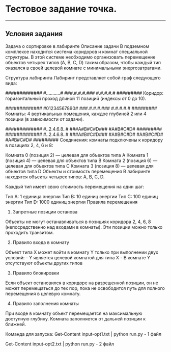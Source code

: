 ﻿# Тестовое задание точка.
---
## Условия задания

Задача о сортировке в лабиринте
Описание задачи
В подземном комплексе находится система коридоров и комнат специальной структуры. В этой системе необходимо организовать перемещение объектов четырех типов (A, B, C, D) таким образом, чтобы каждый тип оказался в своей целевой комнате с минимальными энергозатратами.

Структура лабиринта
Лабиринт представляет собой граф следующего вида:

#############
#...........#
###.#.#.#.###
  #.#.#.#.#
  #########
Коридор: горизонтальный проход длиной 11 позиций (индексы от 0 до 10).

#############
#01234567890#
###.#.#.#.###
  #.#.#.#.#
  #########
Комнаты: 4 вертикальных помещения, каждое глубиной 2 или 4 позиции (в зависимости от задачи).

#############
#..2.4.6.8..#
###A#B#C#D###
  #A#B#C#D#
  #########
#############
#..2.4.6.8..#
###A#B#C#D###
  #A#B#C#D#
  #A#B#C#D#
  #A#B#C#D#
  #########
Соединения: комнаты подключены к коридору в позициях 2, 4, 6 и 8:

Комната 0 (позиция 2) — целевая для объектов типа A
Комната 1 (позиция 4) — целевая для объектов типа B
Комната 2 (позиция 6) — целевая для объектов типа C
Комната 3 (позиция 8) — целевая для объектов типа D
Объекты и стоимость перемещения
В лабиринте находятся объекты четырех типов: A, B, C, D.

Каждый тип имеет свою стоимость перемещения на один шаг:

Тип A: 1 единица энергии
Тип B: 10 единиц энергии
Тип C: 100 единиц энергии
Тип D: 1000 единиц энергии
Правила перемещения
1. Запретные позиции останова

Объекты не могут останавливаться в позициях коридора 2, 4, 6, 8 (непосредственно над входами в комнаты). Эти позиции можно только проходить транзитом.

2. Правило входа в комнату

Объект типа X может войти в комнату Y только при выполнении двух условий: - Y является целевой комнатой для типа X - В комнате Y отсутствуют объекты других типов

3. Правило блокировки

Если объект остановился в коридоре на разрешенной позиции, он не может перемещаться до тех пор, пока не освободится путь для полного перемещения в целевую комнату.

4. Правило заполнения комнаты

При входе в комнату объект перемещается на максимальную доступную глубину. Комната заполняется от дальней позиции к ближней.

Команда для запуска: 
  Get-Content input-opt1.txt | python run.py - 1 файл

  Get-Content input-opt2.txt | python run.py - 2 файл

  


